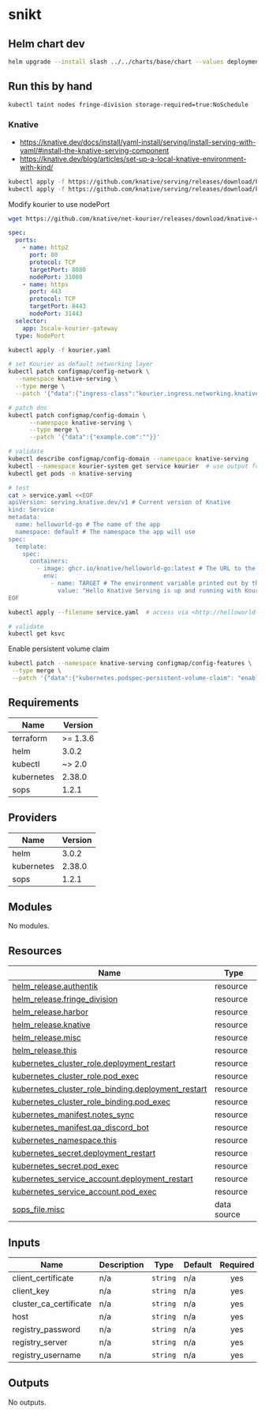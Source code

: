 # snikt

## Helm chart dev

```bash
helm upgrade --install slash ../../charts/base/chart --values deployments/tools/slash.yaml --namespace tools
```

## Run this by hand

```bash
kubectl taint nodes fringe-division storage-required=true:NoSchedule
```

### Knative

- <https://knative.dev/docs/install/yaml-install/serving/install-serving-with-yaml/#install-the-knative-serving-component>
- <https://knative.dev/blog/articles/set-up-a-local-knative-environment-with-kind/>

```bash
kubectl apply -f https://github.com/knative/serving/releases/download/knative-v1.19.6/serving-crds.yaml
kubectl apply -f https://github.com/knative/serving/releases/download/knative-v1.19.6/serving-core.yaml
```

Modify kourier to use nodePort

```bash
wget https://github.com/knative/net-kourier/releases/download/knative-v1.19.5/kourier.yaml
```

```yaml
spec:
  ports:
    - name: http2
      port: 80
      protocol: TCP
      targetPort: 8080
      nodePort: 31080
    - name: https
      port: 443
      protocol: TCP
      targetPort: 8443
      nodePort: 31443
  selector:
    app: 3scale-kourier-gateway
  type: NodePort
```

```bash
kubectl apply -f kourier.yaml
```

```bash
# set Kourier as default networking layer
kubectl patch configmap/config-network \
  --namespace knative-serving \
  --type merge \
  --patch '{"data":{"ingress-class":"kourier.ingress.networking.knative.dev"}}'

# patch dns
kubectl patch configmap/config-domain \
      --namespace knative-serving \
      --type merge \
      --patch '{"data":{"example.com":""}}'

# validate
kubectl describe configmap/config-domain --namespace knative-serving
kubectl --namespace kourier-system get service kourier  # use output for reverse-proxy port later
kubectl get pods -n knative-serving

# test
cat > service.yaml <<EOF
apiVersion: serving.knative.dev/v1 # Current version of Knative
kind: Service
metadata:
  name: helloworld-go # The name of the app
  namespace: default # The namespace the app will use
spec:
  template:
    spec:
      containers:
        - image: ghcr.io/knative/helloworld-go:latest # The URL to the image of the app
          env:
            - name: TARGET # The environment variable printed out by the sample app
              value: "Hello Knative Serving is up and running with Kourier!!"
EOF

kubectl apply --filename service.yaml  # access via <http://helloworld-go.default.192.168.1.36.sslip.io:31080>, port is from Kourier HTTP NodePort

# validate
kubectl get ksvc
```

Enable persistent volume claim

```bash
kubectl patch --namespace knative-serving configmap/config-features \
 --type merge \
 --patch '{"data":{"kubernetes.podspec-persistent-volume-claim": "enabled", "kubernetes.podspec-persistent-volume-write": "enabled"}}'
```

<!-- BEGIN_TF_DOCS -->
## Requirements

| Name | Version |
|------|---------|
| terraform | >= 1.3.6 |
| helm | 3.0.2 |
| kubectl | ~> 2.0 |
| kubernetes | 2.38.0 |
| sops | 1.2.1 |

## Providers

| Name | Version |
|------|---------|
| helm | 3.0.2 |
| kubernetes | 2.38.0 |
| sops | 1.2.1 |

## Modules

No modules.

## Resources

| Name | Type |
|------|------|
| [helm_release.authentik](https://registry.terraform.io/providers/hashicorp/helm/3.0.2/docs/resources/release) | resource |
| [helm_release.fringe_division](https://registry.terraform.io/providers/hashicorp/helm/3.0.2/docs/resources/release) | resource |
| [helm_release.harbor](https://registry.terraform.io/providers/hashicorp/helm/3.0.2/docs/resources/release) | resource |
| [helm_release.knative](https://registry.terraform.io/providers/hashicorp/helm/3.0.2/docs/resources/release) | resource |
| [helm_release.misc](https://registry.terraform.io/providers/hashicorp/helm/3.0.2/docs/resources/release) | resource |
| [helm_release.this](https://registry.terraform.io/providers/hashicorp/helm/3.0.2/docs/resources/release) | resource |
| [kubernetes_cluster_role.deployment_restart](https://registry.terraform.io/providers/hashicorp/kubernetes/2.38.0/docs/resources/cluster_role) | resource |
| [kubernetes_cluster_role.pod_exec](https://registry.terraform.io/providers/hashicorp/kubernetes/2.38.0/docs/resources/cluster_role) | resource |
| [kubernetes_cluster_role_binding.deployment_restart](https://registry.terraform.io/providers/hashicorp/kubernetes/2.38.0/docs/resources/cluster_role_binding) | resource |
| [kubernetes_cluster_role_binding.pod_exec](https://registry.terraform.io/providers/hashicorp/kubernetes/2.38.0/docs/resources/cluster_role_binding) | resource |
| [kubernetes_manifest.notes_sync](https://registry.terraform.io/providers/hashicorp/kubernetes/2.38.0/docs/resources/manifest) | resource |
| [kubernetes_manifest.qa_discord_bot](https://registry.terraform.io/providers/hashicorp/kubernetes/2.38.0/docs/resources/manifest) | resource |
| [kubernetes_namespace.this](https://registry.terraform.io/providers/hashicorp/kubernetes/2.38.0/docs/resources/namespace) | resource |
| [kubernetes_secret.deployment_restart](https://registry.terraform.io/providers/hashicorp/kubernetes/2.38.0/docs/resources/secret) | resource |
| [kubernetes_secret.pod_exec](https://registry.terraform.io/providers/hashicorp/kubernetes/2.38.0/docs/resources/secret) | resource |
| [kubernetes_service_account.deployment_restart](https://registry.terraform.io/providers/hashicorp/kubernetes/2.38.0/docs/resources/service_account) | resource |
| [kubernetes_service_account.pod_exec](https://registry.terraform.io/providers/hashicorp/kubernetes/2.38.0/docs/resources/service_account) | resource |
| [sops_file.misc](https://registry.terraform.io/providers/carlpett/sops/1.2.1/docs/data-sources/file) | data source |

## Inputs

| Name | Description | Type | Default | Required |
|------|-------------|------|---------|:--------:|
| client\_certificate | n/a | `string` | n/a | yes |
| client\_key | n/a | `string` | n/a | yes |
| cluster\_ca\_certificate | n/a | `string` | n/a | yes |
| host | n/a | `string` | n/a | yes |
| registry\_password | n/a | `string` | n/a | yes |
| registry\_server | n/a | `string` | n/a | yes |
| registry\_username | n/a | `string` | n/a | yes |

## Outputs

No outputs.
<!-- END_TF_DOCS -->
